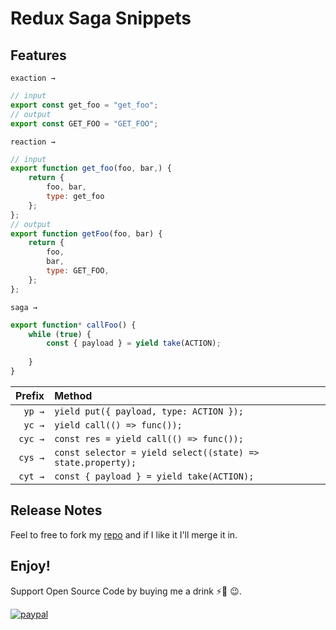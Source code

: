 # Redux Saga Snippets

## Features
`exaction →` 
```js 
// input
export const get_foo = "get_foo";
// output
export const GET_FOO = "GET_FOO";
```

`reaction → `
```js
// input
export function get_foo(foo, bar,) {
    return {
        foo, bar,
        type: get_foo
    };
};
// output
export function getFoo(foo, bar) {
    return {
        foo,
		bar,
        type: GET_FOO,
    };
};
```

`saga → `
```js
export function* callFoo() {
    while (true) {
        const { payload } = yield take(ACTION);
        
    }
}
```


|      Prefix | Method   |
| ----------: | :-------------------------------------------------------------------------------------------------------------------------------------------------------------------------------------------------------------------------------------------------------------------------------------------------------------------------------- |
|      `yp →` | ```yield put({ payload, type: ACTION });``` |
|      `yc →` | `yield call(() => func());` |
|      `cyc →` | `const res = yield call(() => func());` |
|      `cys →` | `const selector = yield select((state) => state.property);` |
|      `cyt →` | `const { payload } = yield take(ACTION);` |

## Release Notes
Feel to free to fork my [repo](https://github.com/alexkev/clg) and if I like it I'll merge it in.

## Enjoy!

Support Open Source Code by buying me a drink ⚡🥤 😉.

[![paypal](https://www.paypalobjects.com/en_US/i/btn/btn_donateCC_LG.gif)](https://www.paypal.com/cgi-bin/webscr?cmd=_donations&business=axel720%40gmail.com&currency_code=USD&source=url)